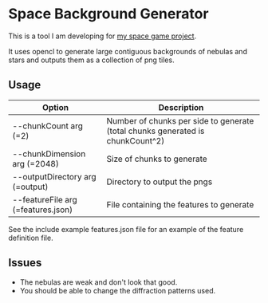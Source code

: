 # Space Background Generator

This is a tool I am developing for [my space game project](https://github.com/floomby/SpaceGame).

It uses opencl to generate large contiguous backgrounds of nebulas and stars and outputs them as a collection of png tiles.

## Usage

| Option | Description |
|--------|-------------|
| --chunkCount arg (=2) | Number of chunks per side to generate (total chunks generated is chunkCount^2) |
| --chunkDimension arg (=2048) | Size of chunks to generate |
| --outputDirectory arg (=output) | Directory to output the pngs |
| --featureFile arg (=features.json) | File containing the features to generate |

See the include example features.json file for an example of the feature definition file.

## Issues

* The nebulas are weak and don't look that good.
* You should be able to change the diffraction patterns used.
